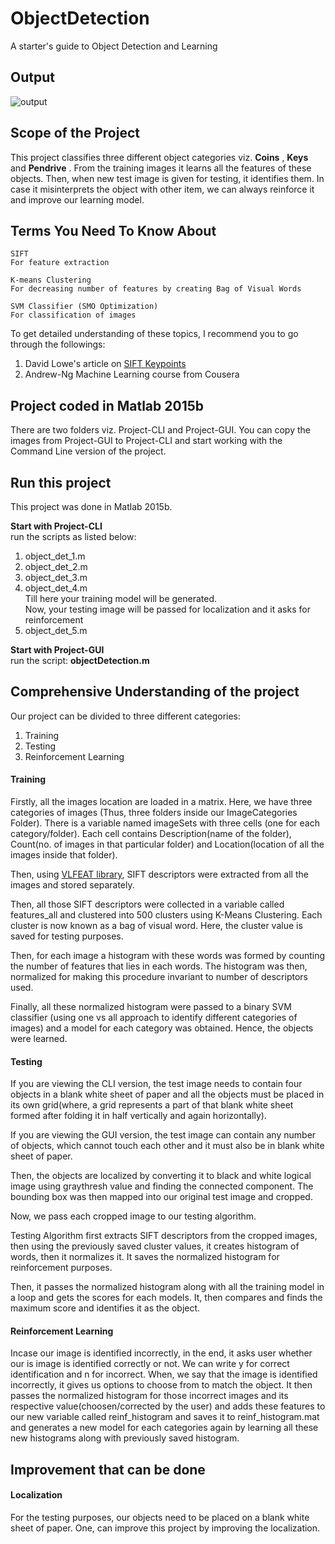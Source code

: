 # ObjectDetection

A starter's guide to Object Detection and Learning

## Output
![output](https://cloud.githubusercontent.com/assets/19733021/18026801/98d28594-6c71-11e6-91a5-6b1059c634ab.JPG)

## Scope of the Project

This project classifies three different object categories viz. 
**Coins**
, 
**Keys** 
and 
**Pendrive**
. From the training images it learns all the features of these
 objects. Then, when new test image is given for testing, it identifies them. 
 In case it misinterprets the object with other item, we can always reinforce it and 
 improve our learning model.

## Terms You Need To Know About
```
SIFT  
For feature extraction

K-means Clustering  
For decreasing number of features by creating Bag of Visual Words

SVM Classifier (SMO Optimization)  
For classification of images
```
To get detailed understanding of these topics, I recommend you to go through the followings:  
1. David Lowe's article on [SIFT Keypoints](https://www.cs.ubc.ca/~lowe/papers/ijcv04.pdf)  
2. Andrew-Ng Machine Learning course from Cousera

## Project coded in Matlab 2015b
There are two folders viz. Project-CLI and Project-GUI. You can copy the images from Project-GUI to Project-CLI and start working with the Command Line version of the project.

## Run this project
This project was done in Matlab 2015b.  

**Start with Project-CLI**  
run the scripts as listed below:  
1. object_det_1.m  
2. object_det_2.m  
3. object_det_3.m  
4. object_det_4.m  
Till here your training model will be generated.  
Now, your testing image will be passed for localization and it asks for reinforcement  
5. object_det_5.m  

**Start with Project-GUI**  
run the script:
**objectDetection.m**

## Comprehensive Understanding of the project

Our project can be divided to three different categories:  
1. Training  
2. Testing  
3. Reinforcement Learning  

#### Training
Firstly, all the images location are loaded in a matrix. Here, we have three categories of images (Thus, three folders inside our ImageCategories Folder). There is a variable named imageSets with three cells (one for each category/folder). Each cell contains Description(name of the folder), Count(no. of images in that particular folder) and Location(location of all the images inside that folder).

Then, using
[VLFEAT library](http://www.vlfeat.org/),
SIFT descriptors were extracted from all the images and stored separately.

Then, all those SIFT descriptors were collected in a variable called features_all and clustered into 500 clusters using K-Means Clustering. Each cluster is now known as a bag of visual word. Here, the cluster value is saved for testing purposes.

Then, for each image a histogram with these words was formed by counting the number of features that lies in each words. The histogram was then, normalized for making this procedure invariant to number of descriptors used.

Finally, all these normalized histogram were passed to a binary SVM classifier (using one vs all approach to identify different categories of images) and a model for each category was obtained. Hence, the objects were learned.

#### Testing
If you are viewing the CLI version, the test image needs to contain four objects in a blank white sheet of paper and all the objects must be placed in its own grid(where, a grid represents a part of that blank white sheet formed after folding it in half vertically and again horizontally).

If you are viewing the GUI version, the test image can contain any number of objects, which cannot touch each other and it must also be in blank white sheet of paper.

Then, the objects are localized by converting it to black and white logical image using graythresh value and finding the connected component. The bounding box was then mapped into our original test image and cropped.

Now, we pass each cropped image to our testing algorithm.

Testing Algorithm first extracts SIFT descriptors from the cropped images, then using the previously saved cluster values, it creates histogram of words, then it normalizes it. It saves the normalized histogram for reinforcement purposes.

Then, it passes the normalized histogram along with all the training model in a loop and gets the scores for each models. It, then compares and finds the maximum score and identifies it as the object.

#### Reinforcement Learning
Incase our image is identified incorrectly, in the end, it asks user whether our is image is identified correctly or not. We can write y for correct identification and n for incorrect. When, we say that the image is identified incorrectly, it gives us options to choose from to match the object. It then passes the normalized histogram for those incorrect images and its respective value(choosen/corrected by the user) and adds these features to our new variable called reinf_histogram and saves it to reinf_histogram.mat and generates a new model for each categories again by learning all these new histograms along with previously saved histogram.

## Improvement that can be done
#### Localization
For the testing purposes, our objects need to be placed on a blank white sheet of paper. One, can improve this project by improving the localization.

